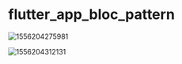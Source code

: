 # flutter_app_bloc_pattern

![1556204275981](https://user-images.githubusercontent.com/6235704/56745885-d2276d80-6798-11e9-8788-f303b242bc24.JPEG)

![1556204312131](https://user-images.githubusercontent.com/6235704/56745925-e4091080-6798-11e9-87f5-c2e580e8ab80.JPEG)
